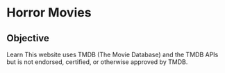 # Horror Movies
## Objective
Learn
This website uses TMDB (The Movie Database) and the TMDB APIs but is not endorsed, certified, or otherwise approved by TMDB.
